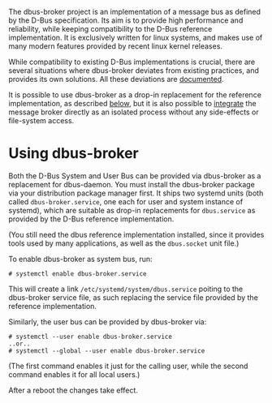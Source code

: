The dbus-broker project is an implementation of a message bus as defined by the D-Bus specification. Its aim is to provide high performance and reliability, while keeping compatibility to the D-Bus reference implementation. It is exclusively written for linux systems, and makes use of many modern features provided by recent linux kernel releases.

While compatibility to existing D-Bus implementations is crucial, there are several situations where dbus-broker deviates from existing practices, and provides its own solutions. All these deviations are [documented](Deviations).

It is possible to use dbus-broker as a drop-in replacement for the reference implementation, as described [below](Home#using-dbus-broker), but it is also possible to [integrate](Integration) the message broker directly as an isolated process without any side-effects or file-system access.

# Using dbus-broker

Both the D-Bus System and User Bus can be provided via dbus-broker as a replacement for dbus-daemon. You must install the dbus-broker package via your distribution package manager first. It ships two systemd units (both called `dbus-broker.service`, one each for user and system instance of systemd), which are suitable as drop-in replacements for `dbus.service` as provided by the D-Bus reference implementation.

(You still need the dbus reference implementation installed, since it provides tools used by many applications, as well as the `dbus.socket` unit file.)

To enable dbus-broker as system bus, run:

    # systemctl enable dbus-broker.service

This will create a link `/etc/systemd/system/dbus.service` poiting to the dbus-broker service file, as such replacing the service file provided by the reference implementation.

Similarly, the user bus can be provided by dbus-broker via:

    # systemctl --user enable dbus-broker.service
    ..or..
    # systemctl --global --user enable dbus-broker.service

(The first command enables it just for the calling user, while the second command enables it for all local users.)

After a reboot the changes take effect.